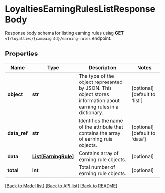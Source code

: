 # LoyaltiesEarningRulesListResponseBody

Response body schema for listing earning rules using **GET** `v1/loyalties/{campaignId}/earning-rules` endpoint.

## Properties

Name | Type | Description | Notes
------------ | ------------- | ------------- | -------------
**object** | **str** | The type of the object represented by JSON. This object stores information about earning rules in a dictionary. | [optional] [default to 'list']
**data_ref** | **str** | Identifies the name of the attribute that contains the array of earning rule objects. | [optional] [default to 'data']
**data** | [**List[EarningRule]**](EarningRule.md) | Contains array of earning rule objects. | [optional] 
**total** | **int** | Total number of earning rule objects. | [optional] 

[[Back to Model list]](../README.md#documentation-for-models) [[Back to API list]](../README.md#documentation-for-api-endpoints) [[Back to README]](../README.md)


